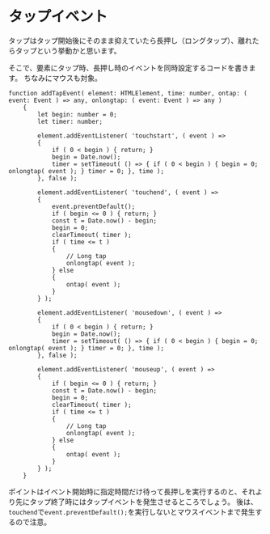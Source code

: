 # タップイベント

タップはタップ開始後にそのまま抑えていたら長押し（ロングタップ）、離れたらタップという挙動かと思います。

そこで、要素にタップ時、長押し時のイベントを同時設定するコードを書きます。
ちなみにマウスも対象。

```
function addTapEvent( element: HTMLElement, time: number, ontap: ( event: Event ) => any, onlongtap: ( event: Event ) => any )
	{
		let begin: number = 0;
		let timer: number;

		element.addEventListener( 'touchstart', ( event ) =>
		{
			if ( 0 < begin ) { return; }
			begin = Date.now();
			timer = setTimeout( () => { if ( 0 < begin ) { begin = 0; onlongtap( event ); } timer = 0; }, time );
		}, false );

		element.addEventListener( 'touchend', ( event ) =>
		{
			event.preventDefault();
			if ( begin <= 0 ) { return; }
			const t = Date.now() - begin;
			begin = 0;
			clearTimeout( timer );
			if ( time <= t )
			{
				// Long tap
				onlongtap( event );
			} else
			{
				ontap( event );
			}
		} );

		element.addEventListener( 'mousedown', ( event ) =>
		{
			if ( 0 < begin ) { return; }
			begin = Date.now();
			timer = setTimeout( () => { if ( 0 < begin ) { begin = 0; onlongtap( event ); } timer = 0; }, time );
		}, false );

		element.addEventListener( 'mouseup', ( event ) =>
		{
			if ( begin <= 0 ) { return; }
			const t = Date.now() - begin;
			begin = 0;
			clearTimeout( timer );
			if ( time <= t )
			{
				// Long tap
				onlongtap( event );
			} else
			{
				ontap( event );
			}
		} );
	}
```

ポイントはイベント開始時に指定時間だけ待って長押しを実行するのと、それより先にタップ終了時にはタップイベントを発生させるところでしょう。
後は、`touchend`で`event.preventDefault();`を実行しないとマウスイベントまで発生するので注意。
